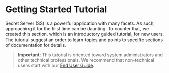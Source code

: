 [title]: # (Getting Started Tutorial)
[tags]: # (Getting Started, Help)
[priority]: # (200)

# Getting Started Tutorial

Secret Server (SS) is a powerful application with many facets. As such, approaching it for the first time can be daunting. To counter that, we created this section, which is an introductory guided tutorial, for new users. The tutorial suggest an order to learn topics and points to specific sections of documentation for details.

>**Important:** This tutorial is oriented toward system administrators and other technical professionals. We recommend that non-technical users start with our [End User Guide](../secret-server-end-user-guide/index.md).

